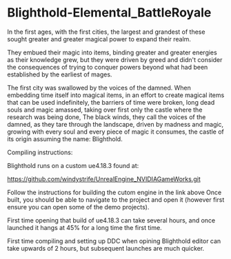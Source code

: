 # Blighthold-Elemental_BattleRoyale

In the first ages, with the first cities,
the largest and grandest of these sought greater and greater magical power to expand their realm.

They embued their magic into items, binding greater and greater energies as their knowledge grew,
but they were driven by greed and didn't consider the consequences of trying to conquer powers beyond what had been established by the earliest of mages.

The first city was swallowed by the voices of the damned.
When embedding time itself into magical items, in an effort to create magical items that can be used indefinitely,
the barriers of time were broken, long dead souls and magic amassed, taking over first only the castle where the research was being done,
The black winds, they call the voices of the damned, as they tare through the landscape, driven by madness and magic, growing with every soul and every piece of magic it consumes, the castle of its origin assuming the name: Blighthold.


Compiling instructions:

Blighthold runs on a custom ue4.18.3 found at:

https://github.com/windystrife/UnrealEngine_NVIDIAGameWorks.git

Follow the instructions for building the cutom engine in the link above
Once built, you should be able to navigate to the project and open it (however first ensure you can open some of the demo projects).

First time opening that build of ue4.18.3 can take several hours, and once launched it hangs at 45% for a long time the first time.

First time compiling and setting up DDC when opining Blighthold editor can take upwards of 2 hours, but subsequent launches are much quicker.
